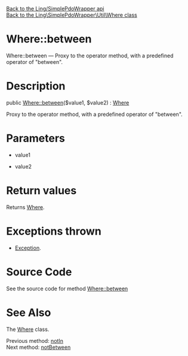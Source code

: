 [Back to the Ling/SimplePdoWrapper api](https://github.com/lingtalfi/SimplePdoWrapper/blob/master/doc/api/Ling/SimplePdoWrapper.md)<br>
[Back to the Ling\SimplePdoWrapper\Util\Where class](https://github.com/lingtalfi/SimplePdoWrapper/blob/master/doc/api/Ling/SimplePdoWrapper/Util/Where.md)


Where::between
================



Where::between — Proxy to the operator method, with a predefined operator of "between".




Description
================


public [Where::between](https://github.com/lingtalfi/SimplePdoWrapper/blob/master/doc/api/Ling/SimplePdoWrapper/Util/Where/between.md)($value1, $value2) : [Where](https://github.com/lingtalfi/SimplePdoWrapper/blob/master/doc/api/Ling/SimplePdoWrapper/Util/Where.md)




Proxy to the operator method, with a predefined operator of "between".




Parameters
================


- value1

    

- value2

    


Return values
================

Returns [Where](https://github.com/lingtalfi/SimplePdoWrapper/blob/master/doc/api/Ling/SimplePdoWrapper/Util/Where.md).


Exceptions thrown
================

- [Exception](http://php.net/manual/en/class.exception.php).&nbsp;







Source Code
===========
See the source code for method [Where::between](https://github.com/lingtalfi/SimplePdoWrapper/blob/master/Util/Where.php#L396-L399)


See Also
================

The [Where](https://github.com/lingtalfi/SimplePdoWrapper/blob/master/doc/api/Ling/SimplePdoWrapper/Util/Where.md) class.

Previous method: [notIn](https://github.com/lingtalfi/SimplePdoWrapper/blob/master/doc/api/Ling/SimplePdoWrapper/Util/Where/notIn.md)<br>Next method: [notBetween](https://github.com/lingtalfi/SimplePdoWrapper/blob/master/doc/api/Ling/SimplePdoWrapper/Util/Where/notBetween.md)<br>

